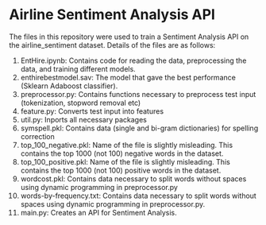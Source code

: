 # Airline Sentiment Analysis API
The files in this repository were used to train a Sentiment Analysis API on the airline_sentiment dataset.
Details of the files are as follows:
1) EntHire.ipynb: Contains code for reading the data, preprocessing the data, and training different models.
2) enthirebestmodel.sav: The model that gave the best performance (Sklearn Adaboost classifier).
3) preprocessor.py: Contains functions necessary to preprocess test input (tokenization, stopword removal etc)
4) feature.py: Converts test input into features
5) util.py: Inports all necessary packages
6) symspell.pkl: Contains data (single and bi-gram dictionaries) for spelling correction
7) top_100_negative.pkl: Name of the file is slightly misleading. This contains the top 1000 (not 100) negative words in the dataset.
8) top_100_positive.pkl: Name of the file is slightly misleading. This contains the top 1000 (not 100) positive words in the dataset.
9) wordcost.pkl: Contains data necessary to split words without spaces using dynamic programming in preprocessor.py
10) words-by-frequency.txt: Contains data necessary to split words without spaces using dynamic programming in preprocessor.py.
11) main.py: Creates an API for Sentiment Analysis.<br/>
